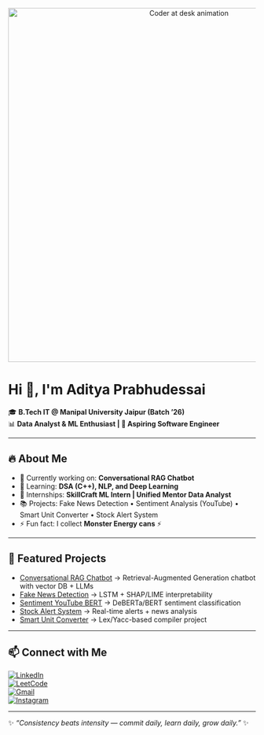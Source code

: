 <!-- Header Animation -->
<p align="center">
  <img src="assets/coder.gif" alt="Coder at desk animation" width="720">
</p>

# Hi 👋, I'm Aditya Prabhudessai  

🎓 **B.Tech IT @ Manipal University Jaipur (Batch ’26)**  
📊 **Data Analyst & ML Enthusiast | 🚀 Aspiring Software Engineer**  

---

## 🔥 About Me
- 🔭 Currently working on: **Conversational RAG Chatbot**  
- 🌱 Learning: **DSA (C++), NLP, and Deep Learning**  
- 💼 Internships: **SkillCraft ML Intern | Unified Mentor Data Analyst**  
- 📚 Projects: Fake News Detection • Sentiment Analysis (YouTube) • Smart Unit Converter • Stock Alert System  
- ⚡ Fun fact: I collect **Monster Energy cans** ⚡  

---

## 🚀 Featured Projects
- [Conversational RAG Chatbot](#) → Retrieval-Augmented Generation chatbot with vector DB + LLMs  
- [Fake News Detection](https://github.com/adiprabhu04/fake-news-detection) → LSTM + SHAP/LIME interpretability  
- [Sentiment YouTube BERT](https://github.com/adiprabhu04/sentiment-youtube-bert) → DeBERTa/BERT sentiment classification  
- [Stock Alert System](https://github.com/adiprabhu04/stock-alert-system) → Real-time alerts + news analysis  
- [Smart Unit Converter](https://github.com/adiprabhu04/smart-unit-converter) → Lex/Yacc-based compiler project  

---

## 📫 Connect with Me
[![LinkedIn](https://img.shields.io/badge/LinkedIn-blue?style=for-the-badge&logo=linkedin)](https://www.linkedin.com/in/aditya-prabhudessai-745083262/)  
[![LeetCode](https://img.shields.io/badge/LeetCode-FFA116?style=for-the-badge&logo=leetcode&logoColor=black)](https://leetcode.com/u/Aditya_Prabhudessai/)  
[![Gmail](https://img.shields.io/badge/Email-D14836?style=for-the-badge&logo=gmail&logoColor=white)](mailto:adiprabhu04@gmail.com)  
[![Instagram](https://img.shields.io/badge/Instagram-E4405F?style=for-the-badge&logo=instagram&logoColor=white)](https://www.instagram.com/aeditya05/)  

---

✨ *“Consistency beats intensity — commit daily, learn daily, grow daily.”* ✨
